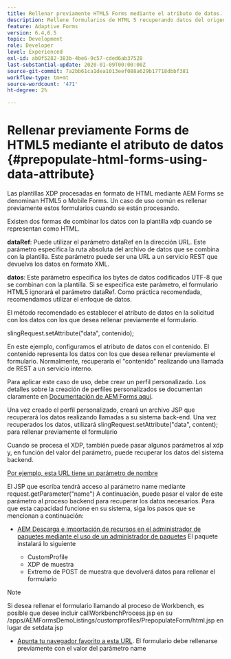 ```yaml
---
title: Rellenar previamente HTML5 Forms mediante el atributo de datos.
description: Rellene formularios de HTML 5 recuperando datos del origen del servidor.
feature: Adaptive Forms
version: 6.4,6.5
topic: Development
role: Developer
level: Experienced
exl-id: ab0f5282-383b-4be6-9c57-cded6ab37528
last-substantial-update: 2020-01-09T00:00:00Z
source-git-commit: 7a2bb61ca1dea1013eef088a629b17718dbbf381
workflow-type: tm+mt
source-wordcount: '471'
ht-degree: 2%

---
```


# Rellenar previamente Forms de HTML5 mediante el atributo de datos {#prepopulate-html-forms-using-data-attribute}


Las plantillas XDP procesadas en formato de HTML mediante AEM Forms se denominan HTML5 o Mobile Forms. Un caso de uso común es rellenar previamente estos formularios cuando se están procesando.

Existen dos formas de combinar los datos con la plantilla xdp cuando se representan como HTML.

**dataRef**: Puede utilizar el parámetro dataRef en la dirección URL. Este parámetro especifica la ruta absoluta del archivo de datos que se combina con la plantilla. Este parámetro puede ser una URL a un servicio REST que devuelva los datos en formato XML.

**datos**: Este parámetro especifica los bytes de datos codificados UTF-8 que se combinan con la plantilla. Si se especifica este parámetro, el formulario HTML5 ignorará el parámetro dataRef. Como práctica recomendada, recomendamos utilizar el enfoque de datos.

El método recomendado es establecer el atributo de datos en la solicitud con los datos con los que desea rellenar previamente el formulario.

slingRequest.setAttribute(&quot;data&quot;, contenido);

En este ejemplo, configuramos el atributo de datos con el contenido. El contenido representa los datos con los que desea rellenar previamente el formulario. Normalmente, recuperaría el &quot;contenido&quot; realizando una llamada de REST a un servicio interno.

Para aplicar este caso de uso, debe crear un perfil personalizado. Los detalles sobre la creación de perfiles personalizados se documentan claramente en [Documentación de AEM Forms aquí](https://helpx.adobe.com/aem-forms/6/html5-forms/custom-profile.html).

Una vez creado el perfil personalizado, creará un archivo JSP que recuperará los datos realizando llamadas a su sistema back-end. Una vez recuperados los datos, utilizará slingRequest.setAttribute(&quot;data&quot;, content); para rellenar previamente el formulario

Cuando se procesa el XDP, también puede pasar algunos parámetros al xdp y, en función del valor del parámetro, puede recuperar los datos del sistema backend.

[Por ejemplo, esta URL tiene un parámetro de nombre](http://localhost:4502/content/dam/formsanddocuments/PrepopulateMobileForm.xdp/jcr:content?name=john)

El JSP que escriba tendrá acceso al parámetro name mediante request.getParameter(&quot;name&quot;) A continuación, puede pasar el valor de este parámetro al proceso backend para recuperar los datos necesarios.
Para que esta capacidad funcione en su sistema, siga los pasos que se mencionan a continuación:

* [AEM Descarga e importación de recursos en el administrador de paquetes mediante el uso de un administrador de paquetes](assets/prepopulatemobileform.zip)
El paquete instalará lo siguiente

   * CustomProfile
   * XDP de muestra
   * Extremo de POST de muestra que devolverá datos para rellenar el formulario

>[!NOTE]
>
>Si desea rellenar el formulario llamando al proceso de Workbench, es posible que desee incluir callWorkbenchProcess.jsp en su /apps/AEMFormsDemoListings/customprofiles/PrepopulateForm/html.jsp en lugar de setdata.jsp

* [Apunta tu navegador favorito a esta URL](http://localhost:4502/content/dam/formsanddocuments/PrepopulateMobileForm.xdp/jcr:content?name=Adobe%20Systems). El formulario debe rellenarse previamente con el valor del parámetro name
